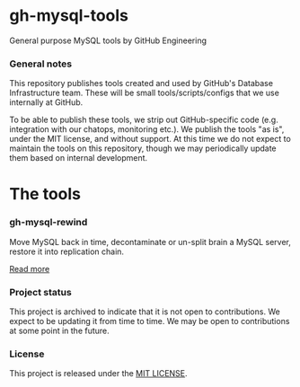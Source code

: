 # gh-mysql-tools

General purpose MySQL tools by GitHub Engineering

### General notes

This repository publishes tools created and used by GitHub's Database Infrastructure team. These will be small tools/scripts/configs that we use internally at GitHub.

To be able to publish these tools, we strip out GitHub-specific code (e.g. integration with our chatops, monitoring etc.). We publish the tools "as is", under the MIT license, and without support. At this time we do not expect to maintain the tools on this repository, though we may periodically update them based on internal development.

# The tools

### gh-mysql-rewind

Move MySQL back in time, decontaminate or un-split brain a MySQL server, restore it into replication chain.

[Read more](rewind/)


### Project status

This project is archived to indicate that it is not open to contributions. We expect to be updating it from time to time. We may be open to contributions at some point in the future.

### License

This project is released under the [MIT LICENSE](LICENSE).
